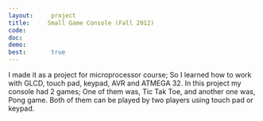 ```yaml
---
layout:     project
title:     Small Game Console (Fall 2012)
code:  
doc:        
demo:
best:       true
---
```

I made it as a project for microprocessor course; So I learned how to work with GLCD, touch pad, keypad, AVR and ATMEGA 32. In this project my console had 2 games; One of them was, Tic Tak Toe, and another one was, Pong game. Both of them can be played by two players using touch pad or keypad.